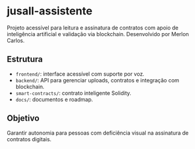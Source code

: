 # jusall-assistente

Projeto acessível para leitura e assinatura de contratos com apoio de inteligência artificial e validação via blockchain. Desenvolvido por Merlon Carlos.

## Estrutura

- `frontend/`: interface acessível com suporte por voz.
- `backend/`: API para gerenciar uploads, contratos e integração com blockchain.
- `smart-contracts/`: contrato inteligente Solidity.
- `docs/`: documentos e roadmap.

## Objetivo

Garantir autonomia para pessoas com deficiência visual na assinatura de contratos digitais.


